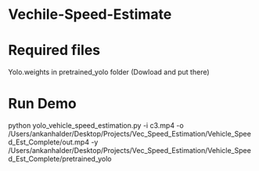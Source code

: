 # Vechile-Speed-Estimate

# Required files 

Yolo.weights in pretrained_yolo folder (Dowload and put there)


# Run Demo

python yolo_vehicle_speed_estimation.py -i c3.mp4 -o /Users/ankanhalder/Desktop/Projects/Vec_Speed_Estimation/Vehicle_Speed_Est_Complete/out.mp4  -y /Users/ankanhalder/Desktop/Projects/Vec_Speed_Estimation/Vehicle_Speed_Est_Complete/pretrained_yolo
